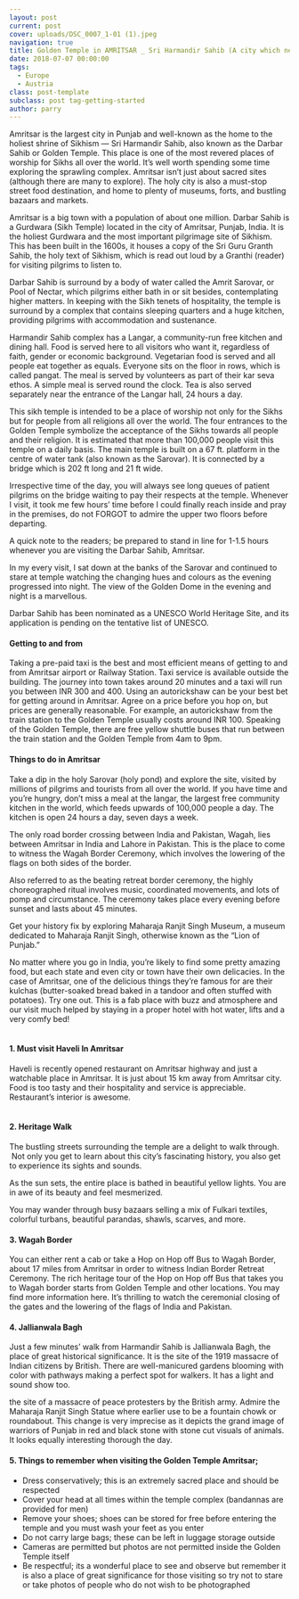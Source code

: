 ```yaml
---
layout: post
current: post
cover: uploads/DSC_0007_1-01 (1).jpeg
navigation: true
title: Golden Temple in AMRITSAR _ Sri Harmandir Sahib (A city which never sleeps)
date: 2018-07-07 00:00:00
tags:
  - Europe
  - Austria
class: post-template
subclass: post tag-getting-started
author: parry
---
```


Amritsar is the largest city in Punjab and well-known as the home to the holiest shrine of Sikhism — Sri Harmandir Sahib, also known as the Darbar Sahib or Golden Temple. This place is one of the most revered places of worship for Sikhs all over the world. It’s well worth spending some time exploring the sprawling complex. Amritsar isn’t just about sacred sites (although there are many to explore). The holy city is also a must-stop street food destination, and home to plenty of museums, forts, and bustling bazaars and markets.

Amritsar is a big town with a population of about one million. Darbar Sahib is a Gurdwara (Sikh Temple) located in the city of Amritsar, Punjab, India. It is the holiest Gurdwara and the most important pilgrimage site of Sikhism. This has been built in the 1600s, it houses a copy of the Sri Guru Granth Sahib, the holy text of Sikhism, which is read out loud by a Granthi (reader) for visiting pilgrims to listen to.

Darbar Sahib is surround by a body of water called the Amrit Sarovar, or Pool of Nectar, which pilgrims either bath in or sit besides, contemplating higher matters. In keeping with the Sikh tenets of hospitality, the temple is surround by a complex that contains sleeping quarters and a huge kitchen, providing pilgrims with accommodation and sustenance.

Harmandir Sahib complex has a Langar, a community-run free kitchen and dining hall. Food is served here to all visitors who want it, regardless of faith, gender or economic background. Vegetarian food is served and all people eat together as equals. Everyone sits on the floor in rows, which is called pangat. The meal is served by volunteers as part of their kar seva ethos. A simple meal is served round the clock. Tea is also served separately near the entrance of the Langar hall, 24 hours a day.

This sikh temple is intended to be a place of worship not only for the Sikhs but for people from all religions all over the world. The four entrances to the Golden Temple symbolize the acceptance of the Sikhs towards all people and their religion. It is estimated that more than 100,000 people visit this temple on a daily basis. The main temple is built on a 67 ft. platform in the centre of water tank (also known as the Sarovar). It is connected by a bridge which is 202 ft long and 21 ft wide.

Irrespective time of the day, you will always see long queues of patient pilgrims on the bridge waiting to pay their respects at the temple. Whenever I visit, it took me few hours’ time before I could finally reach inside and pray in the premises, do not FORGOT to admire the upper two floors before departing.

A quick note to the readers; be prepared to stand in line for 1-1.5 hours whenever you are visiting the Darbar Sahib, Amritsar.

In my every visit, I sat down at the banks of the Sarovar and continued to stare at temple watching the changing hues and colours as the evening progressed into night. The view of the Golden Dome in the evening and night is a marvellous.

Darbar Sahib has been nominated as a UNESCO World Heritage Site, and its application is pending on the tentative list of UNESCO.

#### Getting to and from

Taking a pre-paid taxi is the best and most efficient means of getting to and from Amritsar airport or Railway Station. Taxi service is available outside the building. The journey into town takes around 20 minutes and a taxi will run you between INR 300 and 400. Using an autorickshaw can be your best bet for getting around in Amritsar. Agree on a price before you hop on, but prices are generally reasonable. For example, an autorickshaw from the train station to the Golden Temple usually costs around INR 100. Speaking of the Golden Temple, there are free yellow shuttle buses that run between the train station and the Golden Temple from 4am to 9pm.

#### Things to do in Amritsar

Take a dip in the holy Sarovar (holy pond) and explore the site, visited by millions of pilgrims and tourists from all over the world. If you have time and you’re hungry, don’t miss a meal at the langar, the largest free community kitchen in the world, which feeds upwards of 100,000 people a day. The kitchen is open 24 hours a day, seven days a week.

The only road border crossing between India and Pakistan, Wagah, lies between Amritsar in India and Lahore in Pakistan. This is the place to come to witness the Wagah Border Ceremony, which involves the lowering of the flags on both sides of the border.

Also referred to as the beating retreat border ceremony, the highly choreographed ritual involves music, coordinated movements, and lots of pomp and circumstance. The ceremony takes place every evening before sunset and lasts about 45 minutes.

Get your history fix by exploring Maharaja Ranjit Singh Museum, a museum dedicated to Maharaja Ranjit Singh, otherwise known as the “Lion of Punjab.”

No matter where you go in India, you’re likely to find some pretty amazing food, but each state and even city or town have their own delicacies. In the case of Amritsar, one of the delicious things they’re famous for are their kulchas (butter-soaked bread baked in a tandoor and often stuffed with potatoes). Try one out. This is a fab place with buzz and atmosphere and our visit much helped by staying in a proper hotel with hot water, lifts and a very comfy bed!

#### <br>1. Must visit Haveli In Amritsar

Haveli is recently opened restaurant on Amritsar highway and just a watchable place in Amritsar. It is just about 15 km away from Amritsar city. Food is too tasty and their hospitality and service is appreciable. Restaurant’s interior is awesome.

#### <br>2. Heritage Walk

The bustling streets surrounding the temple are a delight to walk through. &nbsp;Not only you get to learn about this city’s fascinating history, you also get to experience its sights and sounds.

As the sun sets, the entire place is bathed in beautiful yellow lights. You are in awe of its beauty and feel mesmerized.

You may wander through busy bazaars selling a mix of Fulkari textiles, colorful turbans, beautiful parandas, shawls, scarves, and more.

#### 3. Wagah Border

You can either rent a cab or take a Hop on Hop off Bus to Wagah Border, about 17 miles from Amritsar in order to witness Indian Border Retreat Ceremony. The rich heritage tour of the Hop on Hop off Bus that takes you to Wagah border starts from Golden Temple and other locations. You may find more information here. It’s thrilling to watch the ceremonial closing of the gates and the lowering of the flags of India and Pakistan.

#### 4. Jallianwala Bagh

Just a few minutes’ walk from Harmandir Sahib is Jallianwala Bagh, the place of great historical significance. It is the site of the 1919 massacre of Indian citizens by British. There are well-manicured gardens blooming with color with pathways making a perfect spot for walkers. It has a light and sound show too.&nbsp;

the site of a massacre of peace protesters by the British army. Admire the Maharaja Ranjit Singh Statue where earlier use to be a fountain chowk or roundabout. This change is very imprecise as it depicts the grand image of warriors of Punjab in red and black stone with stone cut visuals of animals. It looks equally interesting thorough the day.

#### 5. Things to remember when visiting the Golden Temple Amritsar;

* Dress conservatively; this is an extremely sacred place and should be respected
* Cover your head at all times within the temple complex (bandannas are provided for men)
* Remove your shoes; shoes can be stored for free before entering the temple and you must wash your feet as you enter
* Do not carry large bags; these can be left in luggage storage outside
* Cameras are permitted but photos are not permitted inside the Golden Temple itself
* Be respectful; its a wonderful place to see and observe but remember it is also a place of great significance for those visiting so try not to stare or take photos of people who do not wish to be photographed